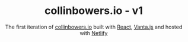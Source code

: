<h1 align="center">
  collinbowers.io - v1
</h1>
<p align="center">
  The first iteration of <a href="https://collinbowers.io" target="_blank">collinbowers.io</a> built with <a href="https://reactjs.org/" target="_blank">React</a>, <a href="https://www.vantajs.com/" target="_blank">Vanta.js</a> and hosted with <a href="https://www.netlify.com/" target="_blank">Netlify</a>
</p>